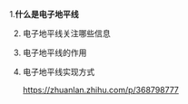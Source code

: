 1.**什么是电子地平线**

2. 电子地平线关注哪些信息

3. 电子地平线的作用

4. 电子地平线实现方式

   https://zhuanlan.zhihu.com/p/368798777


